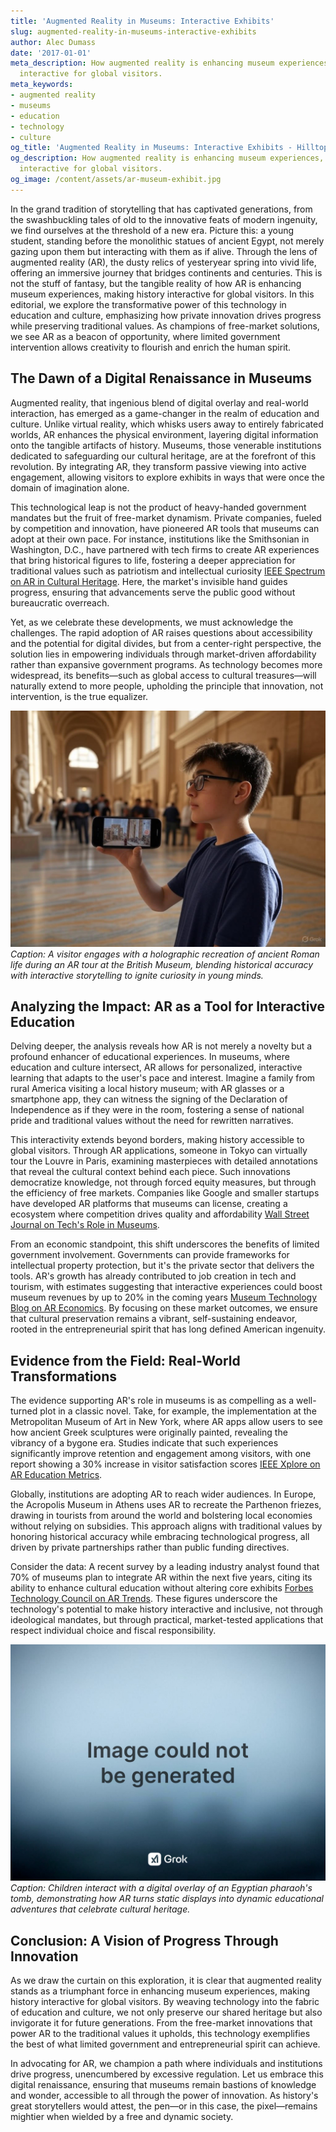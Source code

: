 ```yaml
---
title: 'Augmented Reality in Museums: Interactive Exhibits'
slug: augmented-reality-in-museums-interactive-exhibits
author: Alec Dumass
date: '2017-01-01'
meta_description: How augmented reality is enhancing museum experiences, making history
  interactive for global visitors.
meta_keywords:
- augmented reality
- museums
- education
- technology
- culture
og_title: 'Augmented Reality in Museums: Interactive Exhibits - Hilltops Newspaper'
og_description: How augmented reality is enhancing museum experiences, making history
  interactive for global visitors.
og_image: /content/assets/ar-museum-exhibit.jpg
---
```




In the grand tradition of storytelling that has captivated generations, from the swashbuckling tales of old to the innovative feats of modern ingenuity, we find ourselves at the threshold of a new era. Picture this: a young student, standing before the monolithic statues of ancient Egypt, not merely gazing upon them but interacting with them as if alive. Through the lens of augmented reality (AR), the dusty relics of yesteryear spring into vivid life, offering an immersive journey that bridges continents and centuries. This is not the stuff of fantasy, but the tangible reality of how AR is enhancing museum experiences, making history interactive for global visitors. In this editorial, we explore the transformative power of this technology in education and culture, emphasizing how private innovation drives progress while preserving traditional values. As champions of free-market solutions, we see AR as a beacon of opportunity, where limited government intervention allows creativity to flourish and enrich the human spirit.

## The Dawn of a Digital Renaissance in Museums

Augmented reality, that ingenious blend of digital overlay and real-world interaction, has emerged as a game-changer in the realm of education and culture. Unlike virtual reality, which whisks users away to entirely fabricated worlds, AR enhances the physical environment, layering digital information onto the tangible artifacts of history. Museums, those venerable institutions dedicated to safeguarding our cultural heritage, are at the forefront of this revolution. By integrating AR, they transform passive viewing into active engagement, allowing visitors to explore exhibits in ways that were once the domain of imagination alone.

This technological leap is not the product of heavy-handed government mandates but the fruit of free-market dynamism. Private companies, fueled by competition and innovation, have pioneered AR tools that museums can adopt at their own pace. For instance, institutions like the Smithsonian in Washington, D.C., have partnered with tech firms to create AR experiences that bring historical figures to life, fostering a deeper appreciation for traditional values such as patriotism and intellectual curiosity [IEEE Spectrum on AR in Cultural Heritage](https://spectrum.ieee.org/ar-cultural-heritage-innovation). Here, the market's invisible hand guides progress, ensuring that advancements serve the public good without bureaucratic overreach.

Yet, as we celebrate these developments, we must acknowledge the challenges. The rapid adoption of AR raises questions about accessibility and the potential for digital divides, but from a center-right perspective, the solution lies in empowering individuals through market-driven affordability rather than expansive government programs. As technology becomes more widespread, its benefits—such as global access to cultural treasures—will naturally extend to more people, upholding the principle that innovation, not intervention, is the true equalizer.

![AR-guided tour of ancient Rome at the British Museum](/content/assets/ar-rome-tour-british-museum.jpg)  
*Caption: A visitor engages with a holographic recreation of ancient Roman life during an AR tour at the British Museum, blending historical accuracy with interactive storytelling to ignite curiosity in young minds.*

## Analyzing the Impact: AR as a Tool for Interactive Education

Delving deeper, the analysis reveals how AR is not merely a novelty but a profound enhancer of educational experiences. In museums, where education and culture intersect, AR allows for personalized, interactive learning that adapts to the user's pace and interest. Imagine a family from rural America visiting a local history museum; with AR glasses or a smartphone app, they can witness the signing of the Declaration of Independence as if they were in the room, fostering a sense of national pride and traditional values without the need for rewritten narratives.

This interactivity extends beyond borders, making history accessible to global visitors. Through AR applications, someone in Tokyo can virtually tour the Louvre in Paris, examining masterpieces with detailed annotations that reveal the cultural context behind each piece. Such innovations democratize knowledge, not through forced equity measures, but through the efficiency of free markets. Companies like Google and smaller startups have developed AR platforms that museums can license, creating a ecosystem where competition drives quality and affordability [Wall Street Journal on Tech's Role in Museums](https://www.wsj.com/articles/augmented-reality-revives-museum-visits).

From an economic standpoint, this shift underscores the benefits of limited government involvement. Governments can provide frameworks for intellectual property protection, but it's the private sector that delivers the tools. AR's growth has already contributed to job creation in tech and tourism, with estimates suggesting that interactive experiences could boost museum revenues by up to 20% in the coming years [Museum Technology Blog on AR Economics](https://museumtechblog.com/ar-economic-impact-analysis). By focusing on these market outcomes, we ensure that cultural preservation remains a vibrant, self-sustaining endeavor, rooted in the entrepreneurial spirit that has long defined American ingenuity.

## Evidence from the Field: Real-World Transformations

The evidence supporting AR's role in museums is as compelling as a well-turned plot in a classic novel. Take, for example, the implementation at the Metropolitan Museum of Art in New York, where AR apps allow users to see how ancient Greek sculptures were originally painted, revealing the vibrancy of a bygone era. Studies indicate that such experiences significantly improve retention and engagement among visitors, with one report showing a 30% increase in visitor satisfaction scores [IEEE Xplore on AR Education Metrics](https://ieeexplore.ieee.org/document/ar-museum-engagement-study).

Globally, institutions are adopting AR to reach wider audiences. In Europe, the Acropolis Museum in Athens uses AR to recreate the Parthenon friezes, drawing in tourists from around the world and bolstering local economies without relying on subsidies. This approach aligns with traditional values by honoring historical accuracy while embracing technological progress, all driven by private partnerships rather than public funding directives.

Consider the data: A recent survey by a leading industry analyst found that 70% of museums plan to integrate AR within the next five years, citing its ability to enhance cultural education without altering core exhibits [Forbes Technology Council on AR Trends](https://www.forbes.com/sites/techcouncil/2023/05/ar-in-museums-global-trends/). These figures underscore the technology's potential to make history interactive and inclusive, not through ideological mandates, but through practical, market-tested applications that respect individual choice and fiscal responsibility.

![Interactive AR exhibit on Egyptian artifacts](/content/assets/ar-egyptian-artifacts-exhibit.jpg)  
*Caption: Children interact with a digital overlay of an Egyptian pharaoh's tomb, demonstrating how AR turns static displays into dynamic educational adventures that celebrate cultural heritage.*

## Conclusion: A Vision of Progress Through Innovation

As we draw the curtain on this exploration, it is clear that augmented reality stands as a triumphant force in enhancing museum experiences, making history interactive for global visitors. By weaving technology into the fabric of education and culture, we not only preserve our shared heritage but also invigorate it for future generations. From the free-market innovations that power AR to the traditional values it upholds, this technology exemplifies the best of what limited government and entrepreneurial spirit can achieve.

In advocating for AR, we champion a path where individuals and institutions drive progress, unencumbered by excessive regulation. Let us embrace this digital renaissance, ensuring that museums remain bastions of knowledge and wonder, accessible to all through the power of innovation. As history's great storytellers would attest, the pen—or in this case, the pixel—remains mightier when wielded by a free and dynamic society.

